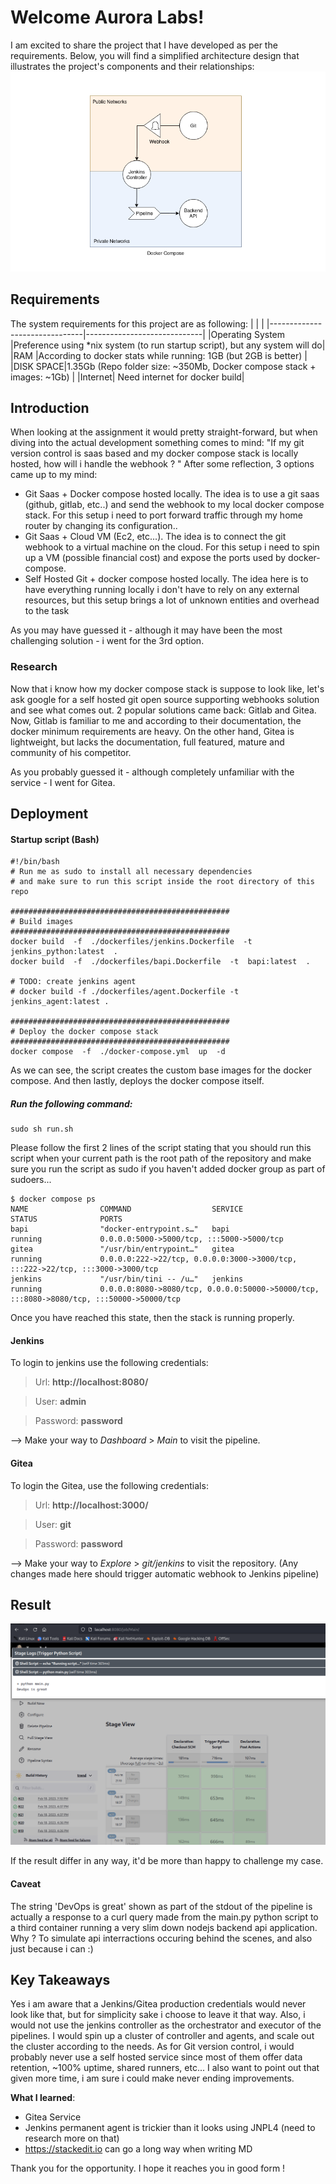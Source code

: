 # Welcome Aurora Labs!

I am excited to share the project that I have developed as per the requirements. Below, you will find a simplified architecture design that illustrates the project's components and their relationships:
![](documentation/aurora_labs.drawio.png?raw=true)

## Requirements
The system requirements for this project are as following:
|                          			|                         |
|-------------------------------|-----------------------------|
|Operating System					      |Preference using *nix system (to run startup script), but any system will do|
|RAM       |According to docker stats while running: 1GB (but 2GB is better)           |
|DISK SPACE|1.35Gb (Repo folder size: ~350Mb, Docker compose stack + images: ~1Gb) |
|Internet| Need internet for docker build|



## Introduction
When looking at the assignment it would pretty straight-forward, but when diving into the actual development something comes to mind: "If my git version control is saas based and my docker compose stack is locally hosted, how will i handle the webhook ? "
After some reflection, 3 options came up to my mind:

-	Git Saas + Docker compose hosted locally.
	The idea is to use a git saas (github, gitlab, etc..) and send the webhook to my local docker compose stack.
	For this setup i need to port forward traffic through my home router by changing its configuration..
-	Git Saas + Cloud VM (Ec2, etc...).
	The idea is to connect the git webhook to a virtual machine on the cloud.
	For this setup i need to spin up a VM (possible financial cost) and expose the ports used by docker-compose.
-	Self Hosted Git + docker compose hosted locally.
	The idea here is to have everything running locally i don't have to rely on any external resources, but this setup brings a 	lot of unknown entities and overhead to the task


As you may have guessed it - although it may have been the most challenging solution - i went for the 3rd option. 

### Research
Now that i know how my docker compose stack is suppose to look like, let's ask google for a self hosted git open source
supporting webhooks solution and see what comes out.
2 popular solutions came back: Gitlab and Gitea.
Now, Gitlab is familiar to me and according to their documentation, the docker minimum requirements are heavy.
On the other hand, Gitea is lightweight, but lacks the documentation, full featured, mature and community of his competitor.

As you probably guessed it - although completely unfamiliar with the service - I went for Gitea.


##	Deployment

####	Startup script (Bash)

    #!/bin/bash
    # Run me as sudo to install all necessary dependencies
    # and make sure to run this script inside the root directory of this repo
      
    #################################################
    # Build images
    #################################################
    docker build  -f  ./dockerfiles/jenkins.Dockerfile  -t  jenkins_python:latest  .
    docker build  -f  ./dockerfiles/bapi.Dockerfile  -t  bapi:latest  .
    
    # TODO: create jenkins agent
    # docker build -f ./dockerfiles/agent.Dockerfile -t jenkins_agent:latest .
    
    #################################################
    # Deploy the docker compose stack
    #################################################
    docker compose  -f  ./docker-compose.yml  up  -d

As we can see, the script creates the custom base images for the docker compose.
And then lastly, deploys the docker compose itself.

##### Run the following command: 
    sudo sh run.sh

Please follow the first 2 lines of the script stating that you should run this script when your current path is the root path of the repository and make sure you run the script as sudo if you haven't added docker group as part of sudoers...
	    
    $ docker compose ps
    NAME                COMMAND                  SERVICE             STATUS              PORTS
    bapi                "docker-entrypoint.s…"   bapi                running             0.0.0.0:5000->5000/tcp, :::5000->5000/tcp
    gitea               "/usr/bin/entrypoint…"   gitea               running             0.0.0.0:222->22/tcp, 0.0.0.0:3000->3000/tcp, :::222->22/tcp, :::3000->3000/tcp
    jenkins             "/usr/bin/tini -- /u…"   jenkins             running             0.0.0.0:8080->8080/tcp, 0.0.0.0:50000->50000/tcp, :::8080->8080/tcp, :::50000->50000/tcp

Once you have reached this state, then the stack is running properly.

#### Jenkins
To login to jenkins use the following credentials:
> Url: **http://localhost:8080/**

> User: **admin**

> Password: **password**

--> Make your way to *Dashboard* > *Main*  to visit the pipeline.

#### Gitea
To login the Gitea, use the following credentials:
> Url: **http://localhost:3000/**

> User: **git**

> Password: **password**

--> Make your way to *Explore* > *git/jenkins* to visit the repository.
(Any changes made here should trigger automatic webhook to Jenkins pipeline) 


## Result
![](documentation/jenkins_job.png?raw=true)

If the result differ in any way, it'd be more than happy to challenge my case.

#### Caveat
The string 'DevOps is great' shown as part of the stdout of the pipeline is actually a response to a curl query made from the main.py python script to a third container running a very slim down nodejs backend api application.
Why ? To simulate api interractions occuring behind the scenes, and also just because i can :)


## Key Takeaways
Yes i am aware that a Jenkins/Gitea production credentials would never look like that, but for simplicity sake i choose to leave it that way.
Also, i would not use the jenkins controller as the orchestrator and executor of the pipelines.
I would spin up a cluster of controller and agents, and scale out the cluster according to the needs. 
As for Git version control, i would probably never use a self hosted service since most of them offer data retention, 
~100% uptime, shared runners, etc...
I also want to point out that given more time, i am sure i could make never ending improvements.


**What I learned**:

 - Gitea Service
 - Jenkins permanent agent is trickier than it looks using JNPL4 (need to research more on that)
 - https://stackedit.io can go a long way when writing MD



Thank you for the opportunity.
I hope it reaches you in good form !
